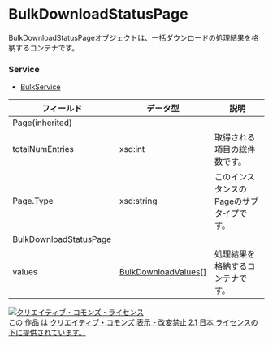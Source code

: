 # BulkDownloadStatusPage
BulkDownloadStatusPageオブジェクトは、一括ダウンロードの処理結果を格納するコンテナです。
### Service
+ [BulkService](../services/BulkService.md)

| フィールド | データ型 | 説明 | 
|---|---|---|
| Page(inherited)|||
| totalNumEntries| xsd:int| 取得される項目の総件数です。 |
| Page.Type| xsd:string| このインスタンスのPageのサブタイプです。 |
| BulkDownloadStatusPage|||
| values| <a href="./BulkDownloadValues.md%0D%0A">BulkDownloadValues</a>[]| 処理結果を格納するコンテナです。 |
<a rel="license" href="http://creativecommons.org/licenses/by-nd/2.1/jp/"><img alt="クリエイティブ・コモンズ・ライセンス" style="border-width:0" src="https://i.creativecommons.org/l/by-nd/2.1/jp/88x31.png" /></a><br />この 作品 は <a rel="license" href="http://creativecommons.org/licenses/by-nd/2.1/jp/">クリエイティブ・コモンズ 表示 - 改変禁止 2.1 日本 ライセンスの下に提供されています。</a>
